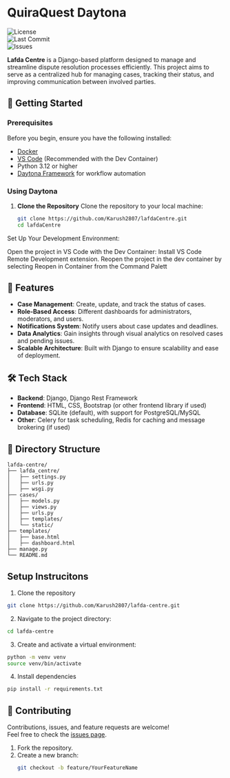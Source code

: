 #  QuiraQuest Daytona

![License](https://img.shields.io/github/license/Karush2807/lafda-centre?style=flat-square)  
![Last Commit](https://img.shields.io/github/last-commit/Karush2807/lafda-centre?style=flat-square)  
![Issues](https://img.shields.io/github/issues/Karush2807/lafda-centre?style=flat-square)

**Lafda Centre** is a Django-based platform designed to manage and streamline dispute resolution processes efficiently. This project aims to serve as a centralized hub for managing cases, tracking their status, and improving communication between involved parties.
## 🚀 Getting Started

### Prerequisites

Before you begin, ensure you have the following installed:

- [Docker](https://www.docker.com/get-started)
- [VS Code](https://code.visualstudio.com/) (Recommended with the Dev Container)
- Python 3.12 or higher
- [Daytona Framework](https://github.com/NVIDIA/daytona) for workflow automation

### Using Daytona

1. **Clone the Repository**
   Clone the repository to your local machine:
   ```bash
   git clone https://github.com/Karush2807/lafdaCentre.git
   cd lafdaCentre
Set Up Your Development Environment:

Open the project in VS Code with the Dev Container:
Install VS Code Remote Development extension.
Reopen the project in the dev container by selecting Reopen in Container from the Command Palett
## 🚀 Features

- **Case Management**: Create, update, and track the status of cases.  
- **Role-Based Access**: Different dashboards for administrators, moderators, and users.  
- **Notifications System**: Notify users about case updates and deadlines.  
- **Data Analytics**: Gain insights through visual analytics on resolved cases and pending issues.  
- **Scalable Architecture**: Built with Django to ensure scalability and ease of deployment.

## 🛠️ Tech Stack

- **Backend**: Django, Django Rest Framework  
- **Frontend**: HTML, CSS, Bootstrap (or other frontend library if used)  
- **Database**: SQLite (default), with support for PostgreSQL/MySQL  
- **Other**: Celery for task scheduling, Redis for caching and message brokering (if used)

## 📂 Directory Structure

```plaintext
lafda-centre/
├── lafda_centre/
│   ├── settings.py
│   ├── urls.py
│   ├── wsgi.py
├── cases/
│   ├── models.py
│   ├── views.py
│   ├── urls.py
│   ├── templates/
│   └── static/
├── templates/
│   ├── base.html
│   ├── dashboard.html
├── manage.py
└── README.md
```

## Setup Instrucitons

1. Clone the repository
```bash
git clone https://github.com/Karush2807/lafda-centre.git
```

2. Navigate to the project directory:
```bash
cd lafda-centre
```

3. Create and activate a virtual environment:
```bash
python -m venv venv
source venv/bin/activate 
```

4. Install dependencies
```bash
pip install -r requirements.txt
```

## 🤝 Contributing

Contributions, issues, and feature requests are welcome!  
Feel free to check the [issues page](https://github.com/Karush2807/lafda-centre/issues).

1. Fork the repository.  
2. Create a new branch:  
   ```bash
   git checkout -b feature/YourFeatureName
    ```


